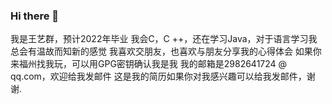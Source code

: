 ### Hi there 👋

<!--
**031802330/031802330** is a ✨ _special_ ✨ repository because its `README.md` (this file) appears on your GitHub profile.

Here are some ideas to get you started:

- 🔭 I’m currently working on ...
- 🌱 I’m currently learning ...
- 👯 I’m looking to collaborate on ...
- 🤔 I’m looking for help with ...
- 💬 Ask me about ...
- 📫 How to reach me: ...
- 😄 Pronouns: ...
- ⚡ Fun fact: ...
-->
我是王艺群，预计2022年毕业
我会C，C ++，还在学习Java，对于语言学习我总会有温故而知新的感觉
我喜欢交朋友，也喜欢与朋友分享我的心得体会
如果你来福州找我玩，可以用GPG密钥确认我是我
我的邮箱是2982641724 @ qq.com，欢迎给我发邮件
这是我的简历如果你对我感兴趣可以给我发邮件，谢谢.
